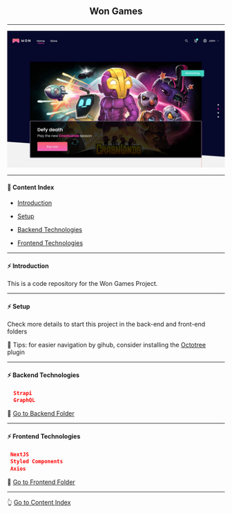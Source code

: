 <h2 align="center">Won Games</h2>

---

![wongames](https://github.com/lipex360x/wongames/blob/master/assets/screen.jpg)

---

#### :bookmark_tabs: Content Index

- [Introduction](#zap-introduction)

- [Setup](#zap-setup)

- [Backend Technologies](#zap-backend-technologies)

- [Frontend Technologies](#zap-frontend-technologies)

---

#### :zap: Introduction

This is a code repository for the Won Games Project.

---

#### :zap: Setup

Check more details to start this project in the back-end and front-end folders

:pushpin: Tips: for easier navigation by gihub, consider installing the [Octotree](https://chrome.google.com/webstore/detail/octotree-github-code-tree/bkhaagjahfmjljalopjnoealnfndnagc) plugin

---

#### :zap: Backend Technologies

```json
  Strapi
  GraphQL
```

:rocket: [Go to Backend Folder](https://github.com/lipex360x/XXXXXXXXXXXXXXXXXXXXXX/tree/master/backend)

---

#### :zap: Frontend Technologies

```json
 NextJS
 Styled Components
 Axios
```
:rocket: [Go to Frontend Folder](https://github.com/lipex360x/XXXXXXXXXXXXXXXXXXX/tree/master/frontend)

---

:point_up_2: [Go to Content Index](#bookmark_tabs-content-index)
